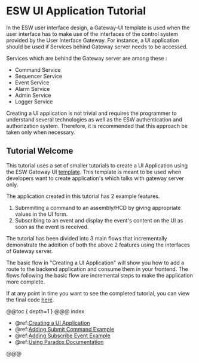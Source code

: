 # ESW UI Application Tutorial

In the ESW user interface design, a Gateway-UI template is used when the user interface has to make use of the interfaces of the control system provided by the User Interface Gateway. For instance, a UI application should be used if Services behind Gateway server needs to be accessed.

Services which are behind the Gateway server are among these :

- Command Service
- Sequencer Service
- Event Service
- Alarm Service
- Admin Service
- Logger Service

Creating a UI application is not trivial and requires the programmer to understand several technologies as well as the ESW authentication and authorization system. Therefore, it is recommended that this approach be taken only when necessary.

## Tutorial Welcome

This tutorial uses a set of smaller tutorials to create a UI Application using the ESW Gateway UI [template](https://github.com/tmtsoftware/esw-gateway-ui-template.g8).
This template is meant to be used when developers want to create application's which talks with gateway server only.

The application created in this tutorial has 2 example features.

1. Submmiting a command to an assembly/HCD by giving appropriate values in the UI form.
2. Subscribing to an event and display the event's content on the UI as soon as the event is received.

The tutorial has been divided into 3 main flows that incrementally demonstrate the addition of both the above 2 features using the interfaces of
Gateway server.

The basic flow in "Creating a UI Application" will show you how to add a route to the backend application and consume them in your frontend.
The flows following the basic flow are incremental steps to make the application more complete.

If at any point in time you want to see the completed tutorial, you can view the final code [here](https://github.com/tmtsoftware/esw-gateway-ui-example).

@@toc { depth=1 }
@@@ index

- @ref:[Creating a UI Application](flows/base-flow.md)
- @ref:[Adding Submit Command Example](flows/submit-commands.md)
- @ref:[Adding Subscribe Event Example](flows/subscribe-event.md)
- @ref:[Using Paradox Documentation](flows/docs-flow.md)

@@@
